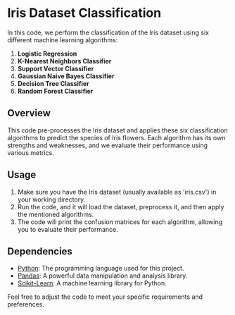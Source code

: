 # Iris Dataset Classification

In this code, we perform the classification of the Iris dataset using six different machine learning algorithms:

1. **Logistic Regression**
2. **K-Nearest Neighbors Classifier**
3. **Support Vector Classifier**
4. **Gaussian Naive Bayes Classifier**
5. **Decision Tree Classifier**
6. **Random Forest Classifier**

## Overview

This code pre-processes the Iris dataset and applies these six classification algorithms to predict the species of Iris flowers. Each algorithm has its own strengths and weaknesses, and we evaluate their performance using various metrics.

## Usage

1. Make sure you have the Iris dataset (usually available as 'iris.csv') in your working directory.
2. Run the code, and it will load the dataset, preprocess it, and then apply the mentioned algorithms.
3. The code will print the confusion matrices for each algorithm, allowing you to evaluate their performance.

## Dependencies

- [Python](https://www.python.org/): The programming language used for this project.
- [Pandas](https://pandas.pydata.org/): A powerful data manipulation and analysis library.
- [Scikit-Learn](https://scikit-learn.org/stable/): A machine learning library for Python.

Feel free to adjust the code to meet your specific requirements and preferences.

